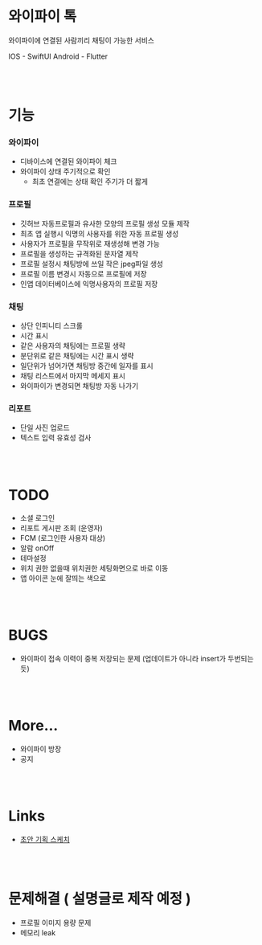 # 와이파이 톡

와이파이에 연결된 사람끼리 채팅이 가능한 서비스

IOS - SwiftUI
Android - Flutter

</br>
</br>

# 기능

### 와이파이

- 디바이스에 연결된 와이파이 체크
- 와이파이 상태 주기적으로 확인
  - 최초 연결에는 상태 확인 주기가 더 짧게


### 프로필

- 깃허브 자동프로필과 유사한 모양의 프로필 생성 모듈 제작
- 최초 앱 실행시 익명의 사용자를 위한 자동 프로필 생성
- 사용자가 프로필을 무작위로 재생성해 변경 가능
- 프로필을 생성하는 규격화된 문자열 제작
- 프로필 설정시 채팅방에 쓰일 작은 jpeg파일 생성
- 프로필 이름 변경시 자동으로 프로필에 저장
- 인앱 데이터베이스에 익명사용자의 프로필 저장

### 채팅

- 상단 인피니티 스크롤
- 시간 표시
- 같은 사용자의 채팅에는 프로필 생략
- 분단위로 같은 채팅에는 시간 표시 생략
- 일단위가 넘어가면 채팅방 중간에 일자를 표시
- 채팅 리스트에서 마지막 메세지 표시
- 와이파이가 변경되면 채팅방 자동 나가기

### 리포트

- 단일 사진 업로드
- 텍스트 입력 유효성 검사

</br>
</br>

# TODO

- 소셜 로그인
- 리포트 게시판 조회 (운영자)
- FCM (로그인한 사용자 대상)
- 알람 onOff
- 테마설정
- 위치 권한 없을때 위치권한 세팅화면으로 바로 이동
- 앱 아이콘 눈에 잘띄는 색으로

</br>
</br>

# BUGS

- 와이파이 접속 이력이 중복 저장되는 문제 (업데이트가 아니라 insert가 두번되는듯)

</br>
</br>

# More...

- 와이파이 방장
- 공지

</br>
</br>

# Links

- [초안 기획 스케치](https://ovenapp.io/project/83Rcrlzv9EwDmIvBKybY5fD65kIoQKeF#uOKG6)

</br>
</br>

# 문제해결 ( 설명글로 제작 예정 )

- 프로필 이미지 용량 문제
- 메모리 leak
